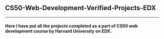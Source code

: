 ## CS50-Web-Development-Verified-Projects-EDX
--------------------------------------------
#### Here I have put all the projects completed as a part of CS50 web development course by Harvard University on EDX.
